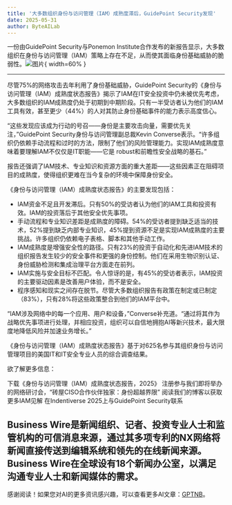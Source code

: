 ```yaml
---
title: '大多数组织身份与访问管理（IAM）成熟度滞后，GuidePoint Security发现'
date: 2025-05-31
author: ByteAILab
---
```


一份由GuidePoint Security与Ponemon Institute合作发布的新报告显示，大多数组织在身份与访问管理（IAM）策略上存在不足，从而使其面临身份基础威胁的脆弱性。![图片](https://ai-techpark.com/wp-content/uploads/IAM-Maturity.jpg){ width=60% }

---


尽管75%的网络攻击去年利用了身份基础威胁，GuidePoint Security的《身份与访问管理（IAM）成熟度状态报告》揭示了IAM在IT安全投资中仍未被优先考虑，大多数组织的IAM成熟度仍处于初期到中期阶段。只有一半受访者认为他们的IAM工具有效，甚至更少（44%）的人对其防止身份基础事件的能力表示高度信心。

“这些发现应该成为行动的号召——身份是主要攻击向量，需要优先关注，”GuidePoint Security身份与访问管理副总裁Kevin Converse表示。“许多组织仍依赖手动流程和过时的方法，限制了他们的风险管理能力。实现IAM成熟度意味着要理解IAM不仅仅是IT职能——它是 robust和前瞻性安全战略的基石。”

报告还强调了IAM技术、专业知识和资源方面的重大差距——这些因素正在阻碍项目的成熟度，使得组织更难在当今复杂的环境中保障身份安全。

《身份与访问管理（IAM）成熟度状态报告》的主要发现包括：

- IAM资金不足且开发滞后。只有50%的受访者认为他们的IAM工具和投资有效。IAM的投资落后于其他安全优先事项。
- 手动流程和专业知识差距是成熟度的障碍。54%的受访者提到缺乏适当的技术，52%提到缺乏内部专业知识，45%提到资源不足是实现IAM成熟度的主要挑战。许多组织仍依赖电子表格、脚本和其他手动工作。
- IAM成熟度是增强安全性的路径。只有23%的投资于自动化和先进IAM技术的组织报告发生较少的安全事件和更强的身份控制。他们在采用生物识别认证、身份威胁检测和集成治理平台方面走在前列。
- IAM实施与安全目标不匹配。令人惊讶的是，有45%的受访者表示，IAM投资的主要驱动因素是改善用户体验，而不是安全。
- 程序感知和现实之间存在脱节。尽管大多数组织报告有政策在制定或已制定（83%），只有28%将这些政策整合到他们的IAM平台中。

“IAM涉及网络中的每一个应用、用户和设备，”Converse补充道。“通过将其作为战略优先事项进行处理，并相应投资，组织可以自信地拥抱AI等新兴技术，最大限度地降低风险并加速业务增长。”

《身份与访问管理（IAM）成熟度状态报告》基于对625名参与其组织身份与访问管理项目的美国IT和IT安全专业人员的综合调查结果。

欲了解更多信息：

下载《身份与访问管理（IAM）成熟度状态报告，2025》
注册参与我们即将举办的网络研讨会，“砖屋CISO合作伙伴独家：身份超越界限”
阅读我们的博客以获取更多IAM见解
在Indentiverse 2025上与GuidePoint Security联系

Business Wire是新闻组织、记者、投资专业人士和监管机构的可信消息来源，通过其多项专利的NX网络将新闻直接传送到编辑系统和领先的在线新闻来源。Business Wire在全球设有18个新闻办公室，以满足沟通专业人士和新闻媒体的需求。
---
感谢阅读！如果您对AI的更多资讯感兴趣，可以查看更多AI文章：[GPTNB](https://gptnb.com)。